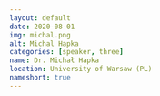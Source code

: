 ```yaml
---
layout: default
date: 2020-08-01
img: michal.png
alt: Michal Hapka
categories: [speaker, three]
name: Dr. Michał Hapka
location: University of Warsaw (PL)
nameshort: true
---
```

